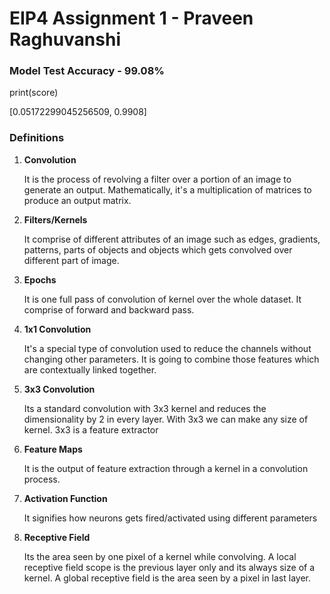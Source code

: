 # EIP4 Assignment 1 - Praveen Raghuvanshi

### Model Test Accuracy - 99.08%

print(score)

 [0.05172299045256509, 0.9908] 



### Definitions

1. **Convolution**

   It is the process of revolving a filter over a portion of an image to generate an output. Mathematically, it's a multiplication of matrices to produce an output matrix. 

2. **Filters/Kernels**

   It comprise of different attributes of an image such as edges, gradients, patterns, parts of objects and objects which gets convolved over different part of image.

3. **Epochs**

   It is one full pass of convolution of kernel over the whole dataset. It comprise of forward and backward pass.

4. **1x1 Convolution**

   It's a special type of convolution used to reduce the channels without changing other parameters. It is going to combine those features which are contextually linked together.

5. **3x3 Convolution**

   Its a standard convolution with 3x3 kernel and reduces the dimensionality by 2 in every layer.  With 3x3 we can make any size of kernel. 3x3 is a feature extractor

6. **Feature Maps**

    It is the output of feature extraction through a kernel in a convolution process. 

7. **Activation Function**

   It signifies how neurons gets fired/activated using different parameters

8. **Receptive Field**

   Its the area seen by one pixel of a kernel while convolving. A local receptive field scope is the previous layer only and its always size of a kernel. A global receptive field is the area seen by a pixel in last layer.